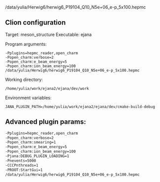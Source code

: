 /data/yulia/Herwig6/herwig6_P19104_Q10_N5e+06_e-p_5x100.hepmc

## Clion configuration
Target: meson_structure
Executable: ejana

Program arguments:
```
-Pplugins=hepmc_reader,open_charm
-Popen_charm:verbose=2
-Popen_charm:e_beam_energy=5
-Popen_charm:ion_beam_energy=100
/data/yulia/Herwig6/herwig6_P19104_Q10_N5e+06_e-p_5x100.hepmc
```

Working directory:
```
/home/yulia/work/ejana2/ejana/dev/work
```

Environment variables:
```
JANA_PLUGIN_PATH=/home/yulia/work/ejana2/ejana/dev/cmake-build-debug
```

## Advanced plugin params:

```bash
-Pplugins=hepmc_reader,open_charm
-Popen_charm:verbose=2
-Popen_charm:smearing=1
-Popen_charm:e_beam_energy=5
-Popen_charm:ion_beam_energy=100
-Pjana:DEBUG_PLUGIN_LOADING=1
-Pnevents=5000
-CCCPnthreads=1
-PROOT:StartGui=1
/data/yulia/Herwig6/herwig6_P19104_Q10_N5e+06_e-p_5x100.hepmc
```